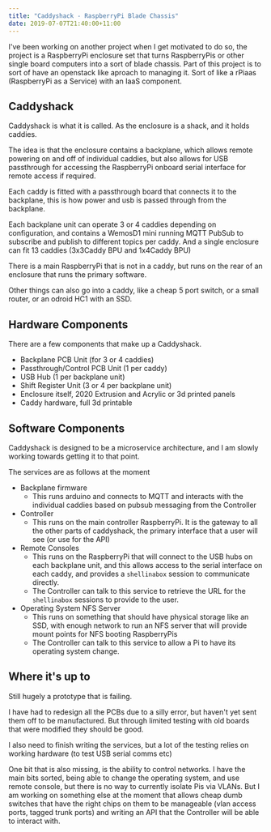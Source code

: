 ```yaml
---
title: "Caddyshack - RaspberryPi Blade Chassis"
date: 2019-07-07T21:40:00+11:00
---
```


I've been working on another project when I get motivated to do so, the project is a RaspberryPi enclosure set that turns RaspberryPis or other single board computers into a sort of blade chassis. Part of this project is to sort of have an openstack like aproach to managing it. Sort of like a rPiaas (RaspberryPi as a Service) with an IaaS component.

<!--more-->
## Caddyshack
Caddyshack is what it is called. As the enclosure is a shack, and it holds caddies.

The idea is that the enclosure contains a backplane, which allows remote powering on and off of individual caddies, but also allows for USB passthrough for accessing the RaspberryPi onboard serial interface for remote access if required.

Each caddy is fitted with a passthrough board that connects it to the backplane, this is how power and usb is passed through from the backplane.

Each backplane unit can operate 3 or 4 caddies depending on configuration, and contains a WemosD1 mini running MQTT PubSub to subscribe and publish to different topics per caddy. And a single enclosure can fit 13 caddies (3x3Caddy BPU and 1x4Caddy BPU)

There is a main RaspberryPi that is not in a caddy, but runs on the rear of an enclosure that runs the primary software.

Other things can also go into a caddy, like a cheap 5 port switch, or a small router, or an odroid HC1 with an SSD.

## Hardware Components
There are a few components that make up a Caddyshack.

* Backplane PCB Unit (for 3 or 4 caddies)
* Passthrough/Control PCB Unit (1 per caddy)
* USB Hub (1 per backplane unit)
* Shift Register Unit (3 or 4 per backplane unit)
* Enclosure itself, 2020 Extrusion and Acrylic or 3d printed panels
* Caddy hardware, full 3d printable

## Software Components
Caddyshack is designed to be a microservice architecture, and I am slowly working towards getting it to that point.

The services are as follows at the moment
* Backplane firmware
  * This runs arduino and connects to MQTT and interacts with the individual caddies based on pubsub messaging from the Controller
* Controller
  * This runs on the main controller RaspberryPi. It is the gateway to all the other parts of caddyshack, the primary interface that a user will see (or use for the API)
* Remote Consoles
  * This runs on the RaspberryPi that will connect to the USB hubs on each backplane unit, and this allows access to the serial interface on each caddy, and provides a `shellinabox` session to communicate directly.
  * The Controller can talk to this service to retrieve the URL for the `shellinabox` sessions to provide to the user.
* Operating System NFS Server
  * This runs on something that should have physical storage like an SSD, with enough network to run an NFS server that will provide mount points for NFS booting RaspberryPis
  * The Controller can talk to this service to allow a Pi to have its operating system change.

## Where it's up to
Still hugely a prototype that is failing.

I have had to redesign all the PCBs due to a silly error, but haven't yet sent them off to be manufactured. But through limited testing with old boards that were modified they should be good.

I also need to finish writing the services, but a lot of the testing relies on working hardware (to test USB serial comms etc)

One bit that is also missing, is the ability to control networks. I have the main bits sorted, being able to change the operating system, and use remote console, but there is no way to currently isolate Pis via VLANs. But I am working on something else at the moment that allows cheap dumb switches that have the right chips on them to be manageable (vlan access ports, tagged trunk ports) and writing an API that the Controller will be able to interact with.
